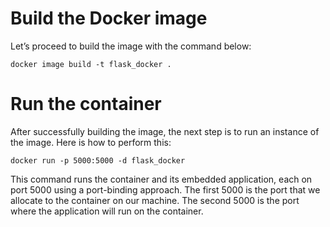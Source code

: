 # Build the Docker image

Let’s proceed to build the image with the command below:

```
docker image build -t flask_docker .
```


# Run the container

After successfully building the image, the next step is to run an instance of the image. Here is how to perform this:

```
docker run -p 5000:5000 -d flask_docker
```

This command runs the container and its embedded application, each on port 5000 using a port-binding approach. The first 5000 is the port that we allocate to the container on our machine. The second 5000 is the port where the application will run on the container.

